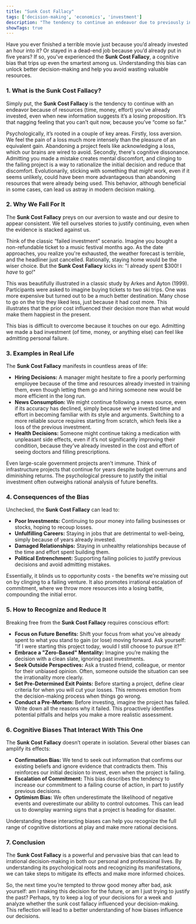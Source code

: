 ```yaml
---
title: "Sunk Cost Fallacy"
tags: ['decision-making', 'economics', 'investment']
description: "The tendency to continue an endeavor due to previously invested resources (time, money, effort) despite new evidence suggesting that terminating the endeavor would be more beneficial."
showTags: true
---
```



Have you ever finished a terrible movie just because you’d already invested an hour into it? Or stayed in a dead-end job because you’d already put in five years? If so, you've experienced the **Sunk Cost Fallacy**, a cognitive bias that trips up even the smartest among us. Understanding this bias can unlock better decision-making and help you avoid wasting valuable resources.

### 1. What is the Sunk Cost Fallacy?

Simply put, the **Sunk Cost Fallacy** is the tendency to continue with an endeavor because of resources (time, money, effort) you've already invested, even when new information suggests it’s a losing proposition. It’s that nagging feeling that you can’t quit now, because you’ve “come so far.”

Psychologically, it’s rooted in a couple of key areas. Firstly, loss aversion. We feel the pain of a loss much more intensely than the pleasure of an equivalent gain. Abandoning a project feels like acknowledging a loss, which our brains are wired to avoid. Secondly, there's cognitive dissonance. Admitting you made a mistake creates mental discomfort, and clinging to the failing project is a way to rationalize the initial decision and reduce that discomfort. Evolutionarily, sticking with something that *might* work, even if it seems unlikely, could have been more advantageous than abandoning resources that were already being used. This behavior, although beneficial in some cases, can lead us astray in modern decision making.

### 2. Why We Fall For It

The **Sunk Cost Fallacy** preys on our aversion to waste and our desire to appear consistent. We tell ourselves stories to justify continuing, even when the evidence is stacked against us.

Think of the classic “failed investment” scenario. Imagine you bought a non-refundable ticket to a music festival months ago. As the date approaches, you realize you're exhausted, the weather forecast is terrible, and the headliner just cancelled. Rationally, staying home would be the wiser choice. But the **Sunk Cost Fallacy** kicks in: "I already spent $300! I *have* to go!"

This was beautifully illustrated in a classic study by Arkes and Ayton (1999). Participants were asked to imagine buying tickets to two ski trips. One was more expensive but turned out to be a much better destination. Many chose to go on the trip they liked less, just because it had cost more. This illustrates that the prior cost influenced their decision more than what would make them happiest in the present.

This bias is difficult to overcome because it touches on our ego. Admitting we made a bad investment (of time, money, or anything else) can feel like admitting personal failure.

### 3. Examples in Real Life

The **Sunk Cost Fallacy** manifests in countless areas of life:

*   **Hiring Decisions:** A manager might hesitate to fire a poorly performing employee because of the time and resources already invested in training them, even though letting them go and hiring someone new would be more efficient in the long run.
*   **News Consumption:** We might continue following a news source, even if its accuracy has declined, simply because we’ve invested time and effort in becoming familiar with its style and arguments. Switching to a more reliable source requires starting from scratch, which feels like a loss of the previous investment.
*   **Health Decisions:** Someone might continue taking a medication with unpleasant side effects, even if it’s not significantly improving their condition, because they’ve already invested in the cost and effort of seeing doctors and filling prescriptions.

Even large-scale government projects aren't immune. Think of infrastructure projects that continue for years despite budget overruns and diminishing returns. The psychological pressure to justify the initial investment often outweighs rational analysis of future benefits.

### 4. Consequences of the Bias

Unchecked, the **Sunk Cost Fallacy** can lead to:

*   **Poor Investments:** Continuing to pour money into failing businesses or stocks, hoping to recoup losses.
*   **Unfulfilling Careers:** Staying in jobs that are detrimental to well-being, simply because of years already invested.
*   **Damaged Relationships:** Staying in unhealthy relationships because of the time and effort spent building them.
*   **Political Entrenchment:** Supporting failing policies to justify previous decisions and avoid admitting mistakes.

Essentially, it blinds us to opportunity costs - the benefits we're missing out on by clinging to a failing venture. It also promotes irrational escalation of commitment, where we throw more resources into a losing battle, compounding the initial error.

### 5. How to Recognize and Reduce It

Breaking free from the **Sunk Cost Fallacy** requires conscious effort:

*   **Focus on Future Benefits:** Shift your focus from what you've already spent to what you stand to gain (or lose) moving forward. Ask yourself: "If I were starting this project today, would I still choose to pursue it?"
*   **Embrace a "Zero-Based" Mentality:** Imagine you’re making the decision with a clean slate, ignoring past investments.
*   **Seek Outside Perspectives:** Ask a trusted friend, colleague, or mentor for their unbiased opinion. Often, someone outside the situation can see the irrationality more clearly.
*   **Set Pre-Determined Exit Points:** Before starting a project, define clear criteria for when you will cut your losses. This removes emotion from the decision-making process when things go wrong.
*   **Conduct a Pre-Mortem:** Before investing, imagine the project has failed. Write down all the reasons why it failed. This proactively identifies potential pitfalls and helps you make a more realistic assessment.

### 6. Cognitive Biases That Interact With This One

The **Sunk Cost Fallacy** doesn’t operate in isolation. Several other biases can amplify its effects:

*   **Confirmation Bias:** We tend to seek out information that confirms our existing beliefs and ignore evidence that contradicts them. This reinforces our initial decision to invest, even when the project is failing.
*   **Escalation of Commitment:** This bias describes the tendency to increase our commitment to a failing course of action, in part to justify previous decisions.
*   **Optimism Bias:** We often underestimate the likelihood of negative events and overestimate our ability to control outcomes. This can lead us to downplay warning signs that a project is heading for disaster.

Understanding these interacting biases can help you recognize the full range of cognitive distortions at play and make more rational decisions.

### 7. Conclusion

The **Sunk Cost Fallacy** is a powerful and pervasive bias that can lead to irrational decision-making in both our personal and professional lives. By understanding its psychological roots and recognizing its manifestations, we can take steps to mitigate its effects and make more informed choices.

So, the next time you’re tempted to throw good money after bad, ask yourself: am I making this decision for the future, or am I just trying to justify the past? Perhaps, try to keep a log of your decisions for a week and analyze whether the sunk cost fallacy influenced your decision-making. This reflection will lead to a better understanding of how biases influence our decisions.

